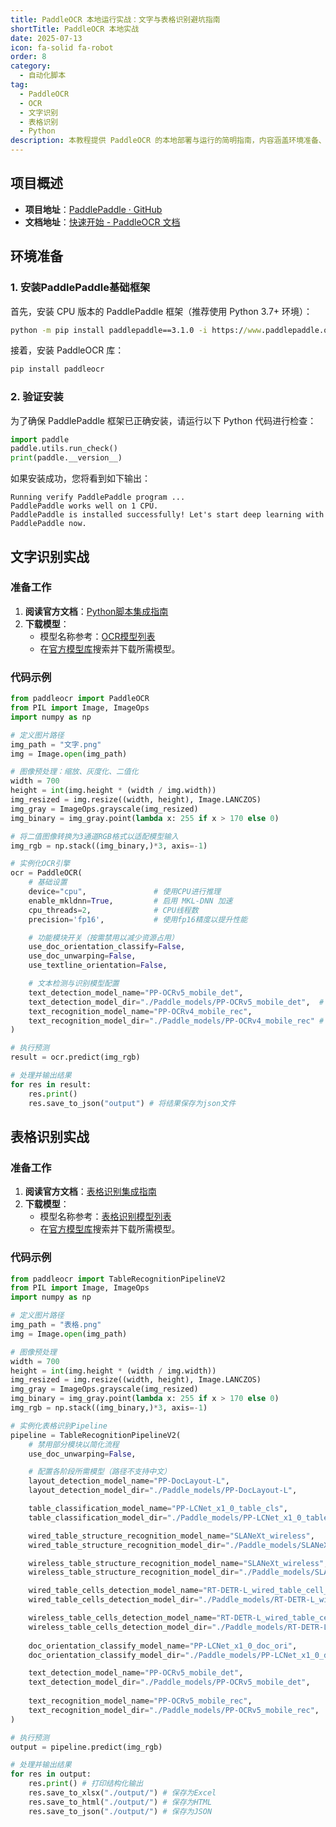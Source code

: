 ```yaml
---
title: PaddleOCR 本地运行实战：文字与表格识别避坑指南
shortTitle: PaddleOCR 本地实战
date: 2025-07-13
icon: fa-solid fa-robot
order: 8
category:
  - 自动化脚本
tag:
  - PaddleOCR
  - OCR
  - 文字识别
  - 表格识别
  - Python
description: 本教程提供 PaddleOCR 的本地部署与运行的简明指南，内容涵盖环境准备、模型下载、文字识别与表格识别的 Python 代码实战，帮助开发者快速上手并避免常见问题。
---
```


## 项目概述

- **项目地址**：[PaddlePaddle · GitHub](https://github.com/PaddlePaddle)
- **文档地址**：[快速开始 - PaddleOCR 文档](https://paddlepaddle.github.io/PaddleOCR/latest/quick_start.html)

## 环境准备

### 1. 安装PaddlePaddle基础框架

首先，安装 CPU 版本的 PaddlePaddle 框架（推荐使用 Python 3.7+ 环境）：

```bat
python -m pip install paddlepaddle==3.1.0 -i https://www.paddlepaddle.org.cn/packages/stable/cpu/
```

接着，安装 PaddleOCR 库：

```bat
pip install paddleocr
```

### 2. 验证安装

为了确保 PaddlePaddle 框架已正确安装，请运行以下 Python 代码进行检查：

```python
import paddle
paddle.utils.run_check()
print(paddle.__version__)
```

如果安装成功，您将看到如下输出：

```
Running verify PaddlePaddle program ...
PaddlePaddle works well on 1 CPU.
PaddlePaddle is installed successfully! Let's start deep learning with PaddlePaddle now.
```

## 文字识别实战

### 准备工作

1.  **阅读官方文档**：[Python脚本集成指南](https://paddlepaddle.github.io/PaddleOCR/latest/version3.x/pipeline_usage/OCR.html#22-python)
2.  **下载模型**：
    *   模型名称参考：[OCR模型列表](https://paddlepaddle.github.io/PaddleOCR/latest/version3.x/pipeline_usage/OCR.html#1-ocr)
    *   在[官方模型库](https://aistudio.baidu.com/modelsoverview)搜索并下载所需模型。

### 代码示例

```python
from paddleocr import PaddleOCR
from PIL import Image, ImageOps
import numpy as np

# 定义图片路径
img_path = "文字.png"
img = Image.open(img_path)

# 图像预处理：缩放、灰度化、二值化
width = 700
height = int(img.height * (width / img.width))
img_resized = img.resize((width, height), Image.LANCZOS)
img_gray = ImageOps.grayscale(img_resized)
img_binary = img_gray.point(lambda x: 255 if x > 170 else 0)

# 将二值图像转换为3通道RGB格式以适配模型输入
img_rgb = np.stack((img_binary,)*3, axis=-1)

# 实例化OCR引擎
ocr = PaddleOCR(
    # 基础设置
    device="cpu",               # 使用CPU进行推理
    enable_mkldnn=True,         # 启用 MKL-DNN 加速
    cpu_threads=2,              # CPU线程数
    precision='fp16',           # 使用fp16精度以提升性能

    # 功能模块开关（按需禁用以减少资源占用）
    use_doc_orientation_classify=False,
    use_doc_unwarping=False,
    use_textline_orientation=False,

    # 文本检测与识别模型配置
    text_detection_model_name="PP-OCRv5_mobile_det",
    text_detection_model_dir="./Paddle_models/PP-OCRv5_mobile_det",  # 检测模型路径（不支持中文）
    text_recognition_model_name="PP-OCRv4_mobile_rec",
    text_recognition_model_dir="./Paddle_models/PP-OCRv4_mobile_rec" # 识别模型路径（不支持中文）
)

# 执行预测
result = ocr.predict(img_rgb)

# 处理并输出结果
for res in result:
    res.print()
    res.save_to_json("output") # 将结果保存为json文件
```

## 表格识别实战

### 准备工作

1.  **阅读官方文档**：[表格识别集成指南](https://paddlepaddle.github.io/PaddleOCR/latest/version3.x/pipeline_usage/table_recognition_v2.html#22-python)
2.  **下载模型**：
    *   模型名称参考：[表格识别模型列表](https://paddlepaddle.github.io/PaddleOCR/latest/version3.x/pipeline_usage/table_recognition_v2.html#1-v2)
    *   在[官方模型库](https://aistudio.baidu.com/modelsoverview)搜索并下载所需模型。

### 代码示例

```python
from paddleocr import TableRecognitionPipelineV2
from PIL import Image, ImageOps
import numpy as np

# 定义图片路径
img_path = "表格.png"
img = Image.open(img_path)

# 图像预处理
width = 700
height = int(img.height * (width / img.width))
img_resized = img.resize((width, height), Image.LANCZOS)
img_gray = ImageOps.grayscale(img_resized)
img_binary = img_gray.point(lambda x: 255 if x > 170 else 0)
img_rgb = np.stack((img_binary,)*3, axis=-1)

# 实例化表格识别Pipeline
pipeline = TableRecognitionPipelineV2(
    # 禁用部分模块以简化流程
    use_doc_unwarping=False,

    # 配置各阶段所需模型（路径不支持中文）
    layout_detection_model_name="PP-DocLayout-L",
    layout_detection_model_dir="./Paddle_models/PP-DocLayout-L",

    table_classification_model_name="PP-LCNet_x1_0_table_cls",
    table_classification_model_dir="./Paddle_models/PP-LCNet_x1_0_table_cls",

    wired_table_structure_recognition_model_name="SLANeXt_wireless",
    wired_table_structure_recognition_model_dir="./Paddle_models/SLANeXt_wireless",

    wireless_table_structure_recognition_model_name="SLANeXt_wireless",
    wireless_table_structure_recognition_model_dir="./Paddle_models/SLANeXt_wireless",

    wired_table_cells_detection_model_name="RT-DETR-L_wired_table_cell_det",
    wired_table_cells_detection_model_dir="./Paddle_models/RT-DETR-L_wired_table_cell_det",

    wireless_table_cells_detection_model_name="RT-DETR-L_wired_table_cell_det",
    wireless_table_cells_detection_model_dir="./Paddle_models/RT-DETR-L_wired_table_cell_det",
    
    doc_orientation_classify_model_name="PP-LCNet_x1_0_doc_ori",
    doc_orientation_classify_model_dir="./Paddle_models/PP-LCNet_x1_0_doc_ori",

    text_detection_model_name="PP-OCRv5_mobile_det",
    text_detection_model_dir="./Paddle_models/PP-OCRv5_mobile_det",
    
    text_recognition_model_name="PP-OCRv5_mobile_rec",
    text_recognition_model_dir="./Paddle_models/PP-OCRv5_mobile_rec",
)

# 执行预测
output = pipeline.predict(img_rgb)

# 处理并输出结果
for res in output:
    res.print() # 打印结构化输出
    res.save_to_xlsx("./output/") # 保存为Excel
    res.save_to_html("./output/") # 保存为HTML
    res.save_to_json("./output/") # 保存为JSON
```